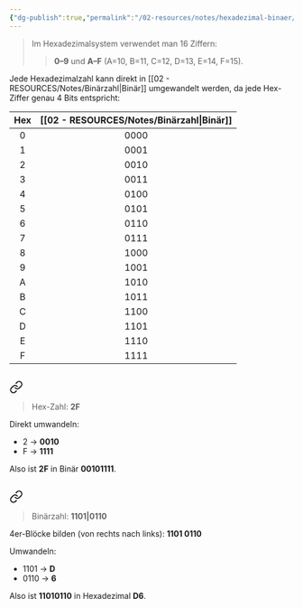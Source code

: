 ```yaml
---
{"dg-publish":true,"permalink":"/02-resources/notes/hexadezimal-binaer/","tags":["mathe/binärzahlen","mathe/hexadezimal"],"noteIcon":"","updated":"2025-07-12T13:31:41.297+02:00"}
---
```


>Im Hexadezimalsystem verwendet man 16 Ziffern:
>>**0–9** und **A–F** (A=10, B=11, C=12, D=13, E=14, F=15).

Jede Hexadezimalzahl kann direkt in [[02 - RESOURCES/Notes/Binärzahl\|Binär]] umgewandelt werden, da jede Hex-Ziffer genau 4 Bits entspricht:

|Hex|[[02 - RESOURCES/Notes/Binärzahl\|Binär]]|
|:-:|:-:|
|0|0000|
|1|0001|
|2|0010|
|3|0011|
|4|0100|
|5|0101|
|6|0110|
|7|0111|
|8|1000|
|9|1001|
|A|1010|
|B|1011|
|C|1100|
|D|1101|
|E|1110|
|F|1111|

## 
<div class="transclusion internal-embed is-loaded"><a class="markdown-embed-link" href="/02-resources/notes/hexadezimal-zu-binaer/" aria-label="Open link"><svg xmlns="http://www.w3.org/2000/svg" width="24" height="24" viewBox="0 0 24 24" fill="none" stroke="currentColor" stroke-width="2" stroke-linecap="round" stroke-linejoin="round" class="svg-icon lucide-link"><path d="M10 13a5 5 0 0 0 7.54.54l3-3a5 5 0 0 0-7.07-7.07l-1.72 1.71"></path><path d="M14 11a5 5 0 0 0-7.54-.54l-3 3a5 5 0 0 0 7.07 7.07l1.71-1.71"></path></svg></a><div class="markdown-embed">




>Hex-Zahl: **2F**

Direkt umwandeln:

- 2 → **0010**
- F → **1111**

Also ist **2F** in Binär **00101111**.

</div></div>


## 
<div class="transclusion internal-embed is-loaded"><a class="markdown-embed-link" href="/02-resources/notes/binaer-zu-hexadezimal/" aria-label="Open link"><svg xmlns="http://www.w3.org/2000/svg" width="24" height="24" viewBox="0 0 24 24" fill="none" stroke="currentColor" stroke-width="2" stroke-linecap="round" stroke-linejoin="round" class="svg-icon lucide-link"><path d="M10 13a5 5 0 0 0 7.54.54l3-3a5 5 0 0 0-7.07-7.07l-1.72 1.71"></path><path d="M14 11a5 5 0 0 0-7.54-.54l-3 3a5 5 0 0 0 7.07 7.07l1.71-1.71"></path></svg></a><div class="markdown-embed">




>Binärzahl: **1101|0110**

4er-Blöcke bilden (von rechts nach links): **1101 0110**

Umwandeln:

- 1101 → **D**
- 0110 → **6**

Also ist **11010110** in Hexadezimal **D6**.

</div></div>
 
